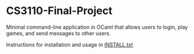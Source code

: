 # CS3110-Final-Project
Minimal command-line application in OCaml that allows users to login, play games, and send messages to other users. 

Instructions for installation and usage in [INSTALL.txt](INSTALL.txt)
